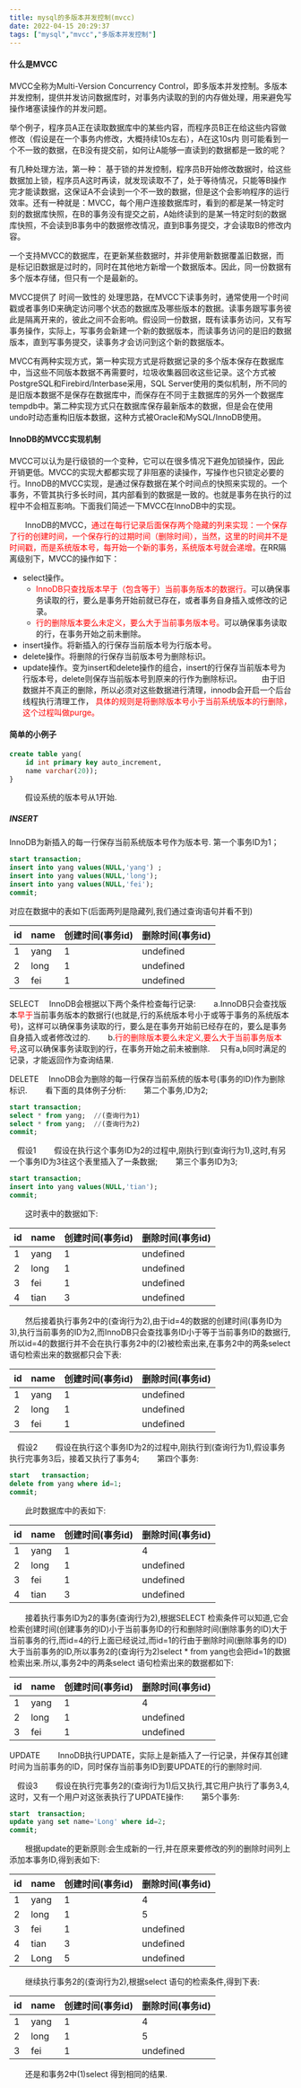 ```yaml
---
title: mysql的多版本并发控制(mvcc)
date: 2022-04-15 20:29:37
tags: ["mysql","mvcc","多版本并发控制"]
---
```


#### 什么是MVCC 

MVCC全称为Multi-Version Concurrency Control，即多版本并发控制。多版本并发控制，提供并发访问数据库时，对事务内读取的到的内存做处理，用来避免写操作堵塞读操作的并发问题。

举个例子，程序员A正在读取数据库中的某些内容，而程序员B正在给这些内容做修改（假设是在一个事务内修改，大概持续10s左右），A在这10s内 则可能看到一个不一致的数据，在B没有提交前，如何让A能够一直读到的数据都是一致的呢？

<!--more-->

有几种处理方法，第一种： 基于锁的并发控制，程序员B开始修改数据时，给这些数据加上锁，程序员A这时再读，就发现读取不了，处于等待情况，只能等B操作完才能读数据，这保证A不会读到一个不一致的数据，但是这个会影响程序的运行效率。还有一种就是：MVCC，每个用户连接数据库时，看到的都是某一特定时刻的数据库快照，在B的事务没有提交之前，A始终读到的是某一特定时刻的数据库快照，不会读到B事务中的数据修改情况，直到B事务提交，才会读取B的修改内容。

一个支持MVCC的数据库，在更新某些数据时，并非使用新数据覆盖旧数据，而是标记旧数据是过时的，同时在其他地方新增一个数据版本。因此，同一份数据有多个版本存储，但只有一个是最新的。

MVCC提供了 时间一致性的 处理思路，在MVCC下读事务时，通常使用一个时间戳或者事务ID来确定访问哪个状态的数据库及哪些版本的数据。读事务跟写事务彼此是隔离开来的，彼此之间不会影响。假设同一份数据，既有读事务访问，又有写事务操作，实际上，写事务会新建一个新的数据版本，而读事务访问的是旧的数据版本，直到写事务提交，读事务才会访问到这个新的数据版本。
 
MVCC有两种实现方式，第一种实现方式是将数据记录的多个版本保存在数据库中，当这些不同版本数据不再需要时，垃圾收集器回收这些记录。这个方式被PostgreSQL和Firebird/Interbase采用，SQL Server使用的类似机制，所不同的是旧版本数据不是保存在数据库中，而保存在不同于主数据库的另外一个数据库tempdb中。第二种实现方式只在数据库保存最新版本的数据，但是会在使用undo时动态重构旧版本数据，这种方式被Oracle和MySQL/InnoDB使用。

#### InnoDB的MVCC实现机制

MVCC可以认为是行级锁的一个变种，它可以在很多情况下避免加锁操作，因此开销更低。MVCC的实现大都都实现了非阻塞的读操作，写操作也只锁定必要的行。InnoDB的MVCC实现，是通过保存数据在某个时间点的快照来实现的。一个事务，不管其执行多长时间，其内部看到的数据是一致的。也就是事务在执行的过程中不会相互影响。下面我们简述一下MVCC在InnoDB中的实现。

　　InnoDB的MVCC，<font color="red">通过在每行记录后面保存两个隐藏的列来实现：一个保存了行的创建时间，一个保存行的过期时间（删除时间），当然，这里的时间并不是时间戳，而是系统版本号，每开始一个新的事务，系统版本号就会递增。</font>在RR隔离级别下，MVCC的操作如下：

- select操作。
    - <font color="red">InnoDB只查找版本早于（包含等于）当前事务版本的数据行。</font>可以确保事务读取的行，要么是事务开始前就已存在，或者事务自身插入或修改的记录。
    - <font color="red">行的删除版本要么未定义，要么大于当前事务版本号。</font>可以确保事务读取的行，在事务开始之前未删除。
- insert操作。将新插入的行保存当前版本号为行版本号。
- delete操作。将删除的行保存当前版本号为删除标识。
- update操作。变为insert和delete操作的组合，insert的行保存当前版本号为行版本号，delete则保存当前版本号到原来的行作为删除标识。
　　
    由于旧数据并不真正的删除，所以必须对这些数据进行清理，innodb会开启一个后台线程执行清理工作，<font color="red"> 具体的规则是将删除版本号小于当前系统版本的行删除，这个过程叫做purge。</font>

 

#### 简单的小例子

```sql
create table yang( 
    id int primary key auto_increment, 
    name varchar(20));
}
```
　　假设系统的版本号从1开始.

##### INSERT

InnoDB为新插入的每一行保存当前系统版本号作为版本号. 
第一个事务ID为1；

```sql
start transaction;
insert into yang values(NULL,'yang') ;
insert into yang values(NULL,'long');
insert into yang values(NULL,'fei');
commit;
```

对应在数据中的表如下(后面两列是隐藏列,我们通过查询语句并看不到)

| id | name | 创建时间(事务id) | 删除时间(事务id) |
|----|------|------------------|-----------------|
| 1  | yang | 1                | undefined            |
| 2  | long | 1                | undefined            |
| 3  | fei  | 1                | undefined            |
 

SELECT
　InnoDB会根据以下两个条件检查每行记录:
　　a.InnoDB只会查找版本<font color="red">早于</font>当前事务版本的数据行(也就是,行的系统版本号小于或等于事务的系统版本号)，这样可以确保事务读取的行，要么是在事务开始前已经存在的，要么是事务自身插入或者修改过的.
　　b.<font color="red">行的删除版本要么未定义,要么大于当前事务版本号</font>,这可以确保事务读取到的行，在事务开始之前未被删除.
　只有a,b同时满足的记录，才能返回作为查询结果.

DELETE
　InnoDB会为删除的每一行保存当前系统的版本号(事务的ID)作为删除标识.
　　看下面的具体例子分析:
　　第二个事务,ID为2;

```sql
start transaction;
select * from yang;  //(查询行为1)
select * from yang;  //(查询行为2)
commit; 
```

　假设1
　　假设在执行这个事务ID为2的过程中,刚执行到(查询行为1),这时,有另一个事务ID为3往这个表里插入了一条数据; 
　　第三个事务ID为3;

```sql
start transaction;
insert into yang values(NULL,'tian');
commit;
```

　　这时表中的数据如下:

| id | name | 创建时间(事务id) | 删除时间(事务id) |
|----|------|------------------|-----------------|
| 1  | yang | 1                | undefined            |
| 2  | long | 1                | undefined            |
| 3  | fei  | 1                | undefined            |
| 4  | tian | 3                | undefined            |


　　然后接着执行事务2中的(查询行为2),由于id=4的数据的创建时间(事务ID为3),执行当前事务的ID为2,而InnoDB只会查找事务ID小于等于当前事务ID的数据行,所以id=4的数据行并不会在执行事务2中的(2)被检索出来,在事务2中的两条select 语句检索出来的数据都只会下表:

| id | name | 创建时间(事务id) | 删除时间(事务id) |
|----|------|------------------|-----------------|
| 1  | yang | 1                | undefined            |
| 2  | long | 1                | undefined            |
| 3  | fei  | 1                | undefined            |


　假设2
　　假设在执行这个事务ID为2的过程中,刚执行到(查询行为1),假设事务执行完事务3后，接着又执行了事务4; 
　　第四个事务:

```sql
start   transaction;  
delete from yang where id=1;
commit;  
```
　　此时数据库中的表如下:

| id | name | 创建时间(事务id) | 删除时间(事务id) |
|----|------|------------------|-----------------|
| 1  | yang | 1                | 4            |
| 2  | long | 1                | undefined            |
| 3  | fei  | 1                | undefined            |
| 4  | tian | 3                | undefined            |


　　接着执行事务ID为2的事务(查询行为2),根据SELECT 检索条件可以知道,它会检索创建时间(创建事务的ID)小于当前事务ID的行和删除时间(删除事务的ID)大于当前事务的行,而id=4的行上面已经说过,而id=1的行由于删除时间(删除事务的ID)大于当前事务的ID,所以事务2的(查询行为2)select * from yang也会把id=1的数据检索出来.所以,事务2中的两条select 语句检索出来的数据都如下:

| id | name | 创建时间(事务id) | 删除时间(事务id) |
|----|------|------------------|-----------------|
| 1  | yang | 1                | 4            |
| 2  | long | 1                | undefined            |
| 3  | fei  | 1                | undefined            |


UPDATE
　　InnoDB执行UPDATE，实际上是新插入了一行记录，并保存其创建时间为当前事务的ID，同时保存当前事务ID到要UPDATE的行的删除时间.

　假设3
　　假设在执行完事务2的(查询行为1)后又执行,其它用户执行了事务3,4,这时，又有一个用户对这张表执行了UPDATE操作:
　　第5个事务:

```sql
start  transaction;
update yang set name='Long' where id=2;
commit;
```

　　根据update的更新原则:会生成新的一行,并在原来要修改的列的删除时间列上添加本事务ID,得到表如下:

| id | name | 创建时间(事务id) | 删除时间(事务id) |
|----|------|------------------|-----------------|
| 1  | yang | 1                | 4            |
| 2  | long | 1                | 5            |
| 3  | fei  | 1                | undefined            |
| 4  | tian | 3                | undefined            |
| 2  | Long | 5                | undefined            |

　　继续执行事务2的(查询行为2),根据select 语句的检索条件,得到下表:

| id | name | 创建时间(事务id) | 删除时间(事务id) |
|----|------|------------------|-----------------|
| 1  | yang | 1                | 4            |
| 2  | long | 1                | 5            |
| 3  | fei  | 1                | undefined            |


　　还是和事务2中(1)select 得到相同的结果.